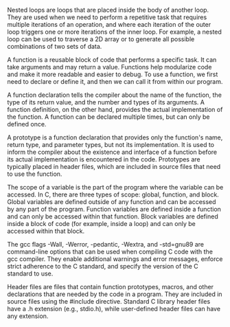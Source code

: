 Nested loops are loops that are placed inside the body of another loop. They are used when we need to perform a repetitive task that requires multiple iterations of an operation, and where each iteration of the outer loop triggers one or more iterations of the inner loop. For example, a nested loop can be used to traverse a 2D array or to generate all possible combinations of two sets of data.

A function is a reusable block of code that performs a specific task. It can take arguments and may return a value. Functions help modularize code and make it more readable and easier to debug. To use a function, we first need to declare or define it, and then we can call it from within our program.

A function declaration tells the compiler about the name of the function, the type of its return value, and the number and types of its arguments. A function definition, on the other hand, provides the actual implementation of the function. A function can be declared multiple times, but can only be defined once.

A prototype is a function declaration that provides only the function's name, return type, and parameter types, but not its implementation. It is used to inform the compiler about the existence and interface of a function before its actual implementation is encountered in the code. Prototypes are typically placed in header files, which are included in source files that need to use the function.

The scope of a variable is the part of the program where the variable can be accessed. In C, there are three types of scope: global, function, and block. Global variables are defined outside of any function and can be accessed by any part of the program. Function variables are defined inside a function and can only be accessed within that function. Block variables are defined inside a block of code (for example, inside a loop) and can only be accessed within that block.

The gcc flags -Wall, -Werror, -pedantic, -Wextra, and -std=gnu89 are command-line options that can be used when compiling C code with the gcc compiler. They enable additional warnings and error messages, enforce strict adherence to the C standard, and specify the version of the C standard to use.

Header files are files that contain function prototypes, macros, and other declarations that are needed by the code in a program. They are included in source files using the #include directive. Standard C library header files have a .h extension (e.g., stdio.h), while user-defined header files can have any extension.